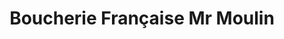 ---
title: "Boucherie Française Mr Moulin"
url: /tremblay-en-france/boucherie-francaise-mr-moulin/
shop: Metzgerei
---